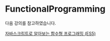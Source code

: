 # FunctionalProgramming

다음 강의를 참고하였습니다.

<a href ="https://inf.run/jzbg">자바스크립트로 알아보는 함수형 프로그래밍 (ES5)</a>

